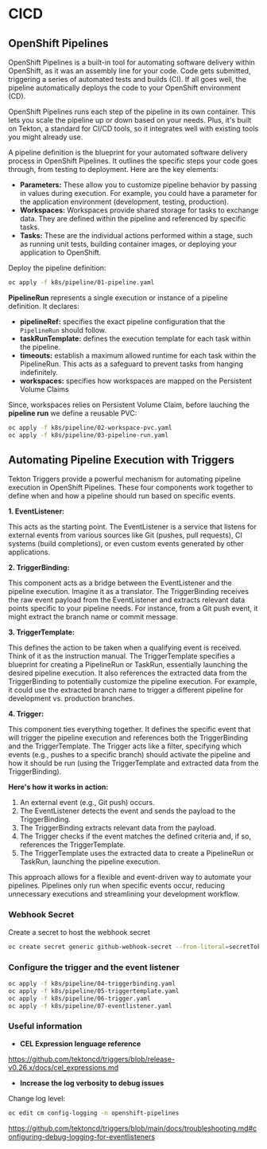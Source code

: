 # CICD

## OpenShift Pipelines

OpenShift Pipelines is a built-in tool for automating software delivery within OpenShift, as it was an assembly line for your code.  Code gets submitted, triggering a series of automated tests and builds (CI).  If all goes well, the pipeline automatically deploys the code to your OpenShift environment (CD).

OpenShift Pipelines runs each step of the pipeline in its own container. This lets you scale the pipeline up or down based on your needs.  Plus, it's built on Tekton, a standard for CI/CD tools, so it integrates well with existing tools you might already use.

A pipeline definition is the blueprint for your automated software delivery process in OpenShift Pipelines. It outlines the specific steps your code goes through, from testing to deployment. Here are the key elements:

* **Parameters:** These allow you to customize pipeline behavior by passing in values during execution. For example, you could have a parameter for the application environment (development, testing, production).
* **Workspaces:** Workspaces provide shared storage for tasks to exchange data. They are defined within the pipeline and referenced by specific tasks. 
* **Tasks:** These are the individual actions performed within a stage, such as running unit tests, building container images, or deploying your application to OpenShift.

Deploy the pipeline definition:

```sh
oc apply -f k8s/pipeline/01-pipeline.yaml
```

**PipelineRun** represents a single execution or instance of a pipeline definition. It declares:

* **pipelineRef:** specifies the exact pipeline configuration that the `PipelineRun` should follow.
* **taskRunTemplate:** defines the execution template for each task within the pipeline. 
* **timeouts:** establish a maximum allowed runtime for each task within the PipelineRun.  This acts as a safeguard to prevent tasks from hanging indefinitely.  
* **workspaces:** specifies how workspaces are mapped on the Persistent Volume Claims

Since, workspaces relies on Persistent Volume Claim, before lauching the **pipeline run** we define a reusable PVC:

```sh
oc apply -f k8s/pipeline/02-workspace-pvc.yaml
oc apply -f k8s/pipeline/03-pipeline-run.yaml
```

## Automating Pipeline Execution with Triggers

Tekton Triggers provide a powerful mechanism for automating pipeline execution in OpenShift Pipelines.  These four components work together to define when and how a pipeline should run based on specific events.

**1. EventListener:** 

This acts as the starting point.  The EventListener is a service that listens for external events from various sources like Git (pushes, pull requests), CI systems (build completions), or even custom events generated by other applications.

**2. TriggerBinding:**

This component acts as a bridge between the EventListener and the pipeline execution.  Imagine it as a translator.  The TriggerBinding receives the raw event payload from the EventListener and extracts relevant data points specific to your pipeline needs.  For instance, from a Git push event, it might extract the branch name or commit message.

**3. TriggerTemplate:**

This defines the action to be taken when a qualifying event is received.  Think of it as the instruction manual.  The TriggerTemplate specifies a blueprint for creating a PipelineRun or TaskRun, essentially launching the desired pipeline execution.  It also references the extracted data from the TriggerBinding to potentially customize the pipeline execution.  For example, it could use the extracted branch name to trigger a different pipeline for development vs. production branches.

**4. Trigger:**

This component ties everything together.  It defines the specific event that will trigger the pipeline execution and references both the TriggerBinding and the TriggerTemplate.  The Trigger acts like a filter, specifying which events (e.g., pushes to a specific branch) should activate the pipeline and how it should be run (using the TriggerTemplate and extracted data from the TriggerBinding).

**Here's how it works in action:**

1. An external event (e.g., Git push) occurs.
2. The EventListener detects the event and sends the payload to the TriggerBinding.
3. The TriggerBinding extracts relevant data from the payload.
4. The Trigger checks if the event matches the defined criteria and, if so, references the TriggerTemplate.
5. The TriggerTemplate uses the extracted data to create a PipelineRun or TaskRun, launching the pipeline execution.

This approach allows for a flexible and event-driven way to automate your pipelines.  Pipelines only run when specific events occur, reducing unnecessary executions and streamlining your development workflow.

### Webhook Secret

Create a secret to host the webhook secret

```sh
oc create secret generic github-webhook-secret --from-literal=secretToken=<webhook-secret>
```

### Configure the trigger and the event listener

```sh
oc apply -f k8s/pipeline/04-triggerbinding.yaml
oc apply -f k8s/pipeline/05-triggertemplate.yaml
oc apply -f k8s/pipeline/06-trigger.yaml
oc apply -f k8s/pipeline/07-eventlistener.yaml
```

### Useful information

* **CEL Expression lenguage reference**

https://github.com/tektoncd/triggers/blob/release-v0.26.x/docs/cel_expressions.md

* **Increase the log verbosity to debug issues**

Change log level:

```sh
oc edit cm config-logging -n openshift-pipelines
```

https://github.com/tektoncd/triggers/blob/main/docs/troubleshooting.md#configuring-debug-logging-for-eventlisteners